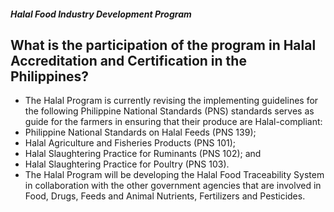 ##### Halal Food Industry Development Program

## What is the participation of the program in Halal Accreditation and Certification in the Philippines?


 - The Halal Program is currently revising the implementing guidelines for the following Philippine National Standards (PNS) standards serves as guide for the farmers in ensuring that their produce are Halal-compliant:
 - Philippine National Standards on Halal Feeds (PNS 139);
 - Halal Agriculture and Fisheries Products (PNS 101);
 - Halal Slaughtering Practice for Ruminants (PNS 102); and
 - Halal Slaughtering Practice for Poultry (PNS 103). 
 - The Halal Program will be developing the Halal Food Traceability System in collaboration with the other government agencies that are involved in Food, Drugs, Feeds and Animal Nutrients, Fertilizers and Pesticides.
